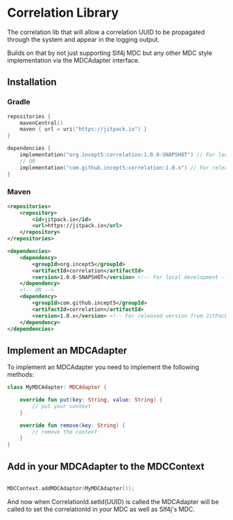 # Correlation Library

The correlation lib that will allow a correlation UUID to be propagated through the system and appear in the logging output.

Builds on that by not just supporting Slf4j MDC but any other MDC style implementation via the MDCAdapter interface.

## Installation

### Gradle

```kotlin
repositories {
    mavenCentral()
    maven { url = uri("https://jitpack.io") }
}

dependencies {
    implementation("org.incept5:correlation:1.0.0-SNAPSHOT") // For local development
    // OR
    implementation("com.github.incept5:correlation:1.0.x") // For released version from JitPack
}
```

### Maven

```xml
<repositories>
    <repository>
        <id>jitpack.io</id>
        <url>https://jitpack.io</url>
    </repository>
</repositories>

<dependencies>
    <dependency>
        <groupId>org.incept5</groupId>
        <artifactId>correlation</artifactId>
        <version>1.0.0-SNAPSHOT</version> <!-- For local development -->
    </dependency>
    <!-- OR -->
    <dependency>
        <groupId>com.github.incept5</groupId>
        <artifactId>correlation</artifactId>
        <version>1.0.x</version> <!-- For released version from JitPack -->
    </dependency>
</dependencies>
```

## Implement an MDCAdapter

To implement an MDCAdapter you need to implement the following methods:

```kotlin
class MyMDCAdapter: MDCAdapter {

    override fun put(key: String, value: String) {
        // put your context 
    }

    override fun remove(key: String) {
        // remove the context
    }
}
```

## Add in your MDCAdapter to the MDCContext

```kotlin

MDCContext.addMDCAdaptor(MyMDCAdapter());

```

And now when CorrelationId.setId(UUID) is called the MDCAdapter will be called to set the correlationId in your MDC as well as Slf4j's MDC.

